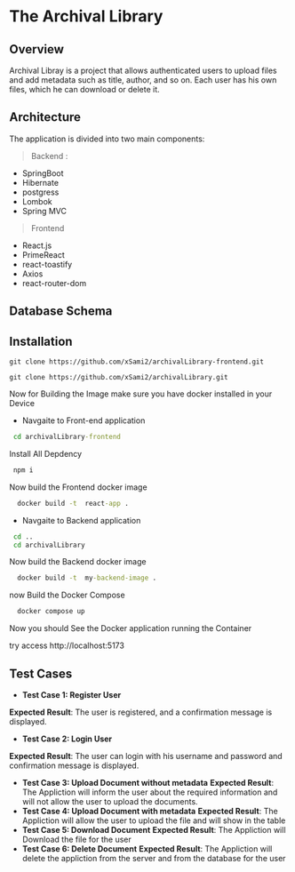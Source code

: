 
# The Archival Library

## Overview

Archival Libray is a project that allows authenticated users to upload files and add metadata such as title, author, and so on. Each user has his own files, which he can download or delete it. 

## Architecture

The application is divided into two main components:

> Backend : 
 - SpringBoot
 - Hibernate
 - postgress
 - Lombok
 - Spring MVC
> Frontend
- React.js
- PrimeReact
 - react-toastify
 - Axios
 - react-router-dom

 ## Database Schema


## Installation


```git
git clone https://github.com/xSami2/archivalLibrary-frontend.git

git clone https://github.com/xSami2/archivalLibrary.git
```

Now for Building the Image make sure you have docker installed in your Device 

- Navgaite to Front-end application

```cmd
 cd archivalLibrary-frontend
```

Install All Depdency 

```cmd
 npm i
```

Now build the Frontend docker image 

```cmd
  docker build -t  react-app . 
```

- Navgaite to Backend application

```cmd
 cd ..
 cd archivalLibrary
```

Now build the Backend docker image 

```cmd
  docker build -t  my-backend-image . 
```

now Build the Docker Compose 

```cmd
  docker compose up
```

Now you should See the Docker application running the Container 

try access http://localhost:5173

## Test Cases

- __Test Case 1: Register User__

**Expected Result**: The user is registered, and a confirmation message is displayed.
- __Test Case 2: Login User__

**Expected Result**: The user can login with his username and password and confirmation message is displayed.

- __Test Case 3: Upload Document without metadata__
**Expected Result**: The Appliction will inform the user about the required information and will not allow the user to upload the documents.
- __Test Case 4: Upload Document with metadata__
**Expected Result**: The Appliction will allow the user to upload the file and will show in the table
- __Test Case 5: Download Document__
**Expected Result**: The Appliction will Download the file for the user 
- __Test Case 6: Delete Document__
**Expected Result**: The Appliction will delete the appliction from the server and from the database for the user 

